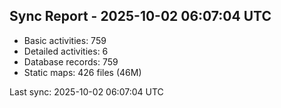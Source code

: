 ## Sync Report - 2025-10-02 06:07:04 UTC

- Basic activities: 759
- Detailed activities: 6
- Database records: 759
- Static maps: 426 files (46M)

Last sync: 2025-10-02 06:07:04 UTC

